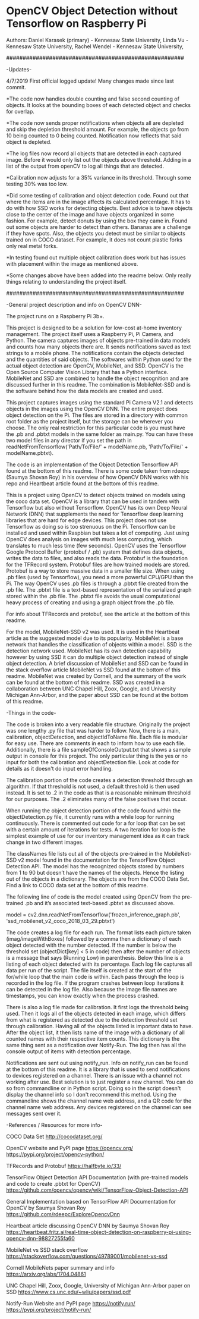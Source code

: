 # OpenCV Object Detection without Tensorflow on Raspberry Pi

Authors: 
Daniel Karasek (primary) - Kennesaw State University,
Linda Vu - Kennesaw State University,
Rachel Wendel - Kennesaw State University,

######################################################

-Updates-

4/7/2019
First official logged update! Many changes made since 
last commit. 

*The code now handles double counting and false second 
counting of objects. It looks at the bounding boxes of 
each detected object and checks for overlap. 

*The code now sends proper notifications when objects
all are depleted and skip the depletion threshold 
amount. For example, the objects go from 10 being
counted to 0 being counted. Notification now reflects
that said object is depleted.

*The log files now record all objects that are 
detected in each captured image. Before it would only
list out the objects above threshold. Adding in a list
of the output from openCV to log all things that are
detected.

*Calibration now adjusts for a 35% variance in its 
threshold. Through some testing 30% was too low.

*Did some testing of calibration and object detection
code. Found out that where the items are in the image
affects its calculated percentage. It has to do with
how SSD works for detecting objects. Best advice is 
to have objects close to the center of the image and
have objects organized in some fashion. For example,
detect donuts by using the box they came in. Found out
some objects are harder to detect than others. Bananas 
are a challenge if they have spots. Also, the objects
you detect must be similar to objects trained on in 
COCO dataset. For example, it does not count plastic
forks only real metal forks.

*In testing found out multiple object calibration does
work but has issues with placement within the image as
mentioned above.

*Some changes above have been added into the readme 
below. Only really things relating to understanding the
project itself.

######################################################

-General project description and info on OpenCV DNN-

The project runs on a Raspberry Pi 3b+. 

This project is designed to be a solution for low-cost
at-home inventory management. The project itself uses a
Raspberry Pi, Pi Camera, and Python. The camera captures
images of objects pre-trained in data models and counts
how many objects there are. It sends notifications saved 
as text strings to a mobile phone. The notifications 
contain the objects detected and the quantities of said 
objects. The softwares within Python used for the actual
object detection are OpenCV, MobileNet, and SSD. OpenCV 
is the Open Source Computer Vision Library that has a 
Python interface. MobileNet and SSD are combined to 
handle the object recognition and are discussed further 
in this readme. The combination is MobileNet-SSD and is
the software behind how the data models are created and
used.

This project captures images using the standard Pi Camera 
V2.1 and detects objects in the images using the OpenCV 
DNN. The entire project does object detection on the Pi.
The files are stored in a directory with common root
folder as the project itself, but the storage can be
wherever you choose. The only real restriction for this
particular code is you must have the .pb and .pbtxt 
models in the same folder as main.py. You can have these 
two model files in any director if you set the path in 
readNetFromTensorflow('Path/To/File/' + modelName.pb, 
'Path/To/File/' + modelName.pbtxt).

The code is an implementation of the Object Detection
Tensorflow API found at the bottom of this readme.
There is some code taken from rdeepc (Saumya Shovan Roy)
in his overview of how OpenCV DNN works with his repo
and Heartbeat article found at the bottom of this readme.

This is a project using OpenCV to detect objects trained 
on models using the coco data set. OpenCV is a library 
that can be used in tandem with Tensorflow but also 
without Tensorflow. OpenCV has its own Deep Neural 
Network (DNN) that supplements the need for Tensorflow
deep learning libraries that are hard for edge devices. 
This project does not use Tensorflow as doing so is too 
strenuous on the Pi. Tensorflow can be installed and used 
within Raspbian but takes a lot of computing. Just using 
OpenCV does analysis on images with much less computing, 
which translates to much less time (few seconds). OpenCV 
uses the Tensorflow Google Protocol Buffer 
(protobuf / .pb) system that defines data objects, writes 
the data to files, and also reads the data. Protobuf is 
the foundation for the TFRecord system. Protobuf files 
are how trained models are stored. Protobuf is a way to 
store massive data in a smaller file size. When using 
.pb files (used by Tensorflow), you need a more powerful 
CPU/GPU than the Pi. The way OpenCV uses .pb files is 
through a .pbtxt file created from the .pb file. The 
.pbtxt file is a text-based representation of the 
serialized graph stored within the .pb file. The .pbtxt 
file avoids the usual computational heavy process of 
creating and using a graph object from the .pb file.

For info about TFRecords and protobuf, see the article
at the bottom of this readme.

For the model, MobileNet-SSD v2 was used. It is used
in the Heartbeat article as the suggested model due to
its popularity. MobileNet is a base network that handles
the classification of objects within a model. SSD is the 
detection network used. MobileNet has its own detection
capability however by using SSD it can do multiple object
detection instead of single object detection. A brief
discussion of MobileNet and SSD can be found in the stack 
overflow article MobileNet vs SSD found at the bottom of 
this readme. MobileNet was created by Cornell, and the 
summary of the work can be found at the bottom of this 
readme. SSD was created in a collaboration between UNC 
Chapel Hill, Zoox, Google, and University Michigan 
Ann-Arbor, and the paper about SSD can be found at the 
bottom of this readme.

-Things in the code- 

The code is broken into a very readable file structure.
Originally the project was one lengthy .py file that
was harder to follow. Now, there is a main,
calibration, objectDetection, and objectIdToName file.
Each file is modular for easy use. There are comments
in each to inform how to use each file. Additionally,
there is a file sampleOfConsoleOutput.txt that shows
a sample output in console for this project. The only
particular thing is the yes or no input for both the
calibration and objectDetection file. Look at code
for details as it doesn't do input error handling.

The calibration portion of the code creates a
detection threshold through an algorithm. If that 
threshold is not used, a default threshold is then
used instead. It is set to .2 in the code as that is
a reasonable minimum threshold for our purposes. The 
.2 eliminates many of the false positives that occur.

When running the object detection portion of the code
found within the objectDetection.py file, it currently
runs with a while loop for running continuously. 
There is commented out code for a for loop that can be
set with a certain amount of iterations for tests. A 
two iteration for loop is the simplest example of use 
for our inventory management idea as it can track 
change in two different images.

The classNames file lists out all of the objects 
pre-trained in the MobileNet-SSD v2 model found in the 
documentation for the TensorFlow Object Detection API. 
The model has the recognized objects stored by numbers 
from 1 to 90 but doesn’t have the names of the objects. 
Hence the listing out of the objects in a dictionary.
The objects are from the COCO Data Set. Find a link
to COCO data set at the bottom of this readme.

The following line of code is the model created using 
OpenCV from the pre-trained .pb and it’s associated 
text-based .pbtxt as discussed above.

model = cv2.dnn.readNetFromTensorflow('frozen_inference_graph.pb', 'ssd_mobilenet_v2_coco_2018_03_29.pbtxt')

The code creates a log file for each run. The format
lists each picture taken (imag/imageWithBoxes) followed
by a comma then a dictionary of each object detected
with the number detected. If the number is below the
threshold set (objectDict[key] < 5 in code) then
after the number of objects is a message that says
(Running Low) in parenthesis. Below this line is a
listing of each object detected with its percentage.
Each log file captures all data per run of the script.
The file itself is created at the start of the
for/while loop that the main code is within. Each pass
through the loop is recorded in the log file. If the 
program crashes between loop iterations it can be
detected in the log file. Also because the image
file names are timestamps, you can know exactly when
the process crashed.

There is also a log file made for calibration. It
first logs the threshold being used. Then it logs all
of the objects detected in each image, which differs
from what is registered as detected due to the 
detection threshold set through calibration. Having
all of the objects listed is important data to have.
After the object list, it then lists name of the 
image with a dictionary of all counted names with
their respective item counts. This dictionary is the
same thing sent as a notification over Notify-Run.
The log then has all the console output of items 
with detection percentage.

Notifications are sent out using notify_run. Info
on notify_run can be found at the bottom of this 
readme. It is a library that is used to send
notifications to devices registered on a channel.
There is an issue with a channel not working after 
use. Best solution is to just register a new channel.
You can do so from commandline or in Python script.
Doing so in the script doesn't display the channel
info so I don't recommend this method. Using the
commandline shows the channel name web address, and
a QR code for the channel name web address. Any 
devices registered on the channel can see messages
sent over it.

-References / Resources for more info-

COCO Data Set
http://cocodataset.org/

OpenCV website and PyPI page
https://opencv.org/
https://pypi.org/project/opencv-python/

TFRecords and Protobuf
https://halfbyte.io/33/

TensorFlow Object Detection API  Documentation
(with pre-trained models and code to create 
.pbtxt for OpenCV)
https://github.com/opencv/opencv/wiki/TensorFlow-Object-Detection-API

General Implementation based on TensorFlow API 
Documentation for OpenCV by Saumya Shovan Roy
https://github.com/rdeepc/ExploreOpencvDnn

Heartbeat article discussing OpenCV DNN by
Saumya Shovan Roy
https://heartbeat.fritz.ai/real-time-object-detection-on-raspberry-pi-using-opencv-dnn-98827255fa60

MobileNet vs SSD stack overflow
https://stackoverflow.com/questions/49789001/mobilenet-vs-ssd

Cornell MobileNets paper summary and info
https://arxiv.org/abs/1704.04861

UNC Chapel Hill, Zoox, Google, University
of Michigan Ann-Arbor paper on SSD
https://www.cs.unc.edu/~wliu/papers/ssd.pdf

Notify-Run Website and PyPI page
https://notify.run/
https://pypi.org/project/notify-run/

